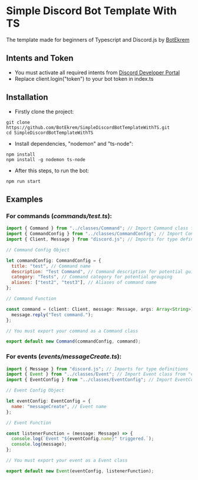 # Simple Discord Bot Template With TS

The template made for beginners of Typescript and Discord.js by [BotEkrem](https://github.com/BotEkrem)

## Intents and Token

- You must activate all required intents from [Discord Developer Portal](https://discord.com/developers/applications)
- Replace client.login("token") to your bot token in index.ts 

## Installation

- Firstly clone the project:

```
git clone https://github.com/BotEkrem/SimpleDiscordBotTemplateWithTS.git
cd SimpleDiscordBotTemplateWithTS
```

- Install dependencies, "nodemon" and "ts-node":

```
npm install
npm install -g nodemon ts-node
```

- After this steps, to run the bot:

```
npm run start
```

## Examples

### For commands (_commands/test.ts_):

```js
import { Command } from "../classes/Command"; // Import Command class from "classes" folder
import { CommandConfig } from "../classes/CommandConfig"; // Import CommandConfig class from "classes" folder
import { Client, Message } from "discord.js"; // Imports for type definitions

// Command Config Object

let commandConfig: CommandConfig = {
  title: "test", // Command name
  description: "Test Command", // Command description for potential guide commands
  category: "Tests", // Command category for potential grouping
  aliases: ["test2", "test3"], // Aliases of command name
};

// Command Function

const command = (client: Client, message: Message, args: Array<String>) => {
  message.reply("Test command.");
};

// You must export your command as a Command class

export default new Command(commandConfig, command);
```

### For events (_events/messageCreate.ts_):

```js
import { Message } from "discord.js"; // Imports for type definitions
import { Event } from "../classes/Event"; // Import Event class from "classes" folder
import { EventConfig } from "../classes/EventConfig"; // Import EventConfig class from "classes" folder

// Event Config Object

let eventConfig: EventConfig = {
  name: "messageCreate", // Event name
};

// Event Function

const listenerFunction = (message: Message) => {
  console.log(`Event "${eventConfig.name}" triggered.`);
  console.log(message);
};

// You must export your event as a Event class

export default new Event(eventConfig, listenerFunction);
```

